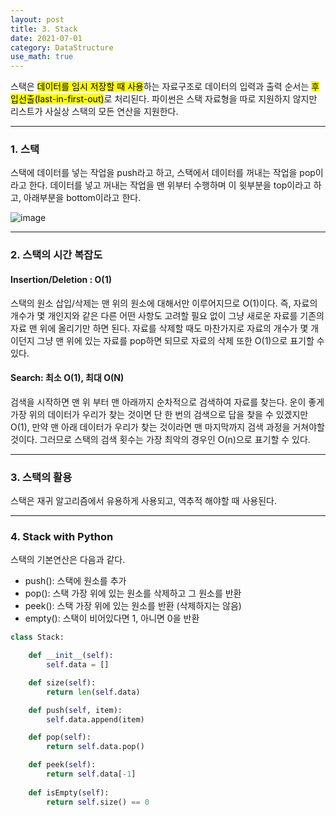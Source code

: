 ```yaml
---
layout: post
title: 3. Stack
date: 2021-07-01
category: DataStructure
use_math: true
---
```


스택은 <mark>데이터를 임시 저장할 때 사용</mark>하는 자료구조로 데이터의 입력과 출력 순서는 <mark>후입선출(last-in-first-out)</mark>로 처리된다. 파이썬은 스택 자료형을 따로 지원하지 않지만 리스트가 사실상 스택의 모든 연산을 지원한다.

---

### 1. 스택

스택에 데이터를 넣는 작업을 push라고 하고, 스택에서 데이터를 꺼내는 작업을 pop이라고 한다. 데이터를 넣고 꺼내는 작업을 맨 위부터 수행하며 이 윗부분을 top이라고 하고, 아래부분을 bottom이라고 한다.

![image](https://user-images.githubusercontent.com/61526722/123819839-0aa4d200-d935-11eb-9e73-71d730a6cb79.png)

---


### 2. 스택의 시간 복잡도

#### Insertion/Deletion : O(1)

스택의 원소 삽입/삭제는 맨 위의 원소에 대해서만 이루어지므로 O(1)이다. 즉, 자료의 개수가 몇 개인지와 같은 다른 어떤 사항도 고려할 필요 없이 그냥 새로운 자료를 기존의 자료 맨 위에 올리기만 하면 된다. 자료를 삭제할 때도 마찬가지로 자료의 개수가 몇 개이던지 그냥 맨 위에 있는 자료를 pop하면 되므로 자료의 삭제 또한 O(1)으로 표기할 수 있다.

#### Search: 최소 O(1), 최대 O(N)

검색을 시작하면 맨 위 부터 맨 아래까지 순차적으로 검색하여 자료를 찾는다. 운이 좋게 가장 위의 데이터가 우리가 찾는 것이면 단 한 번의 검색으로 답을 찾을 수 있겠지만 O(1), 만약 맨 아래 데이터가 우리가 찾는 것이라면 맨 마지막까지 검색 과정을 거쳐야할 것이다. 그러므로 스택의 검색 횟수는 가장 최악의 경우인 O(n)으로 표기할 수 있다.


---

### 3. 스택의 활용

스택은 재귀 알고리즘에서 유용하게 사용되고, 역추적 해야할 때 사용된다. 


---

### 4. Stack with Python

스택의 기본연산은 다음과 같다. 
- push(): 스택에 원소를 추가
- pop(): 스택 가장 위에 있는 원소를 삭제하고 그 원소를 반환
- peek(): 스택 가장 위에 있는 원소를 반환 (삭제하지는 않음)
- empty(): 스택이 비어있다면 1, 아니면 0을 반환

```python
class Stack:

    def __init__(self):
        self.data = []

    def size(self):
        return len(self.data)

    def push(self, item):
        self.data.append(item)

    def pop(self):
        return self.data.pop()

    def peek(self):
        return self.data[-1]
    
    def isEmpty(self):
        return self.size() == 0
```
